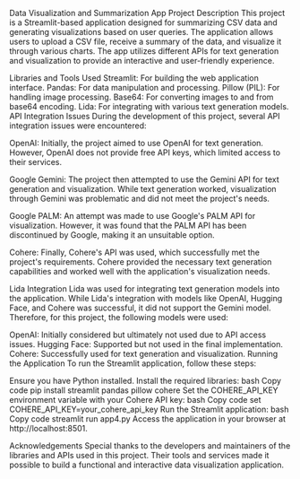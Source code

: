 Data Visualization and Summarization App
Project Description
This project is a Streamlit-based application designed for summarizing CSV data and generating visualizations based on user queries. The application allows users to upload a CSV file, receive a summary of the data, and visualize it through various charts. The app utilizes different APIs for text generation and visualization to provide an interactive and user-friendly experience.

Libraries and Tools Used
Streamlit: For building the web application interface.
Pandas: For data manipulation and processing.
Pillow (PIL): For handling image processing.
Base64: For converting images to and from base64 encoding.
Lida: For integrating with various text generation models.
API Integration Issues
During the development of this project, several API integration issues were encountered:

OpenAI: Initially, the project aimed to use OpenAI for text generation. However, OpenAI does not provide free API keys, which limited access to their services.

Google Gemini: The project then attempted to use the Gemini API for text generation and visualization. While text generation worked, visualization through Gemini was problematic and did not meet the project's needs.

Google PALM: An attempt was made to use Google's PALM API for visualization. However, it was found that the PALM API has been discontinued by Google, making it an unsuitable option.

Cohere: Finally, Cohere's API was used, which successfully met the project's requirements. Cohere provided the necessary text generation capabilities and worked well with the application's visualization needs.

Lida Integration
Lida was used for integrating text generation models into the application. While Lida's integration with models like OpenAI, Hugging Face, and Cohere was successful, it did not support the Gemini model. Therefore, for this project, the following models were used:

OpenAI: Initially considered but ultimately not used due to API access issues.
Hugging Face: Supported but not used in the final implementation.
Cohere: Successfully used for text generation and visualization.
Running the Application
To run the Streamlit application, follow these steps:

Ensure you have Python installed.
Install the required libraries:
bash
Copy code
pip install streamlit pandas pillow cohere
Set the COHERE_API_KEY environment variable with your Cohere API key:
bash
Copy code
set COHERE_API_KEY=your_cohere_api_key
Run the Streamlit application:
bash
Copy code
streamlit run app4.py
Access the application in your browser at http://localhost:8501.

Acknowledgements
Special thanks to the developers and maintainers of the libraries and APIs used in this project. Their tools and services made it possible to build a functional and interactive data visualization application.
